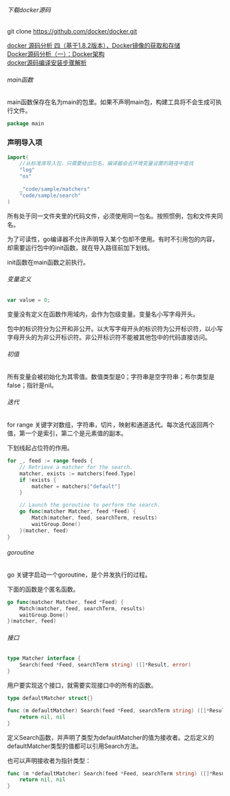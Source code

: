 ###### 下载docker源码
git clone https://github.com/docker/docker.git

[docker 源码分析 四（基于1.8.2版本），Docker镜像的获取和存储](https://www.cnblogs.com/yuhan-TB/p/5053370.html)  
[Docker源码分析（一）：Docker架构](http://www.infoq.com/cn/articles/docker-source-code-analysis-part1?utm_source=infoq&utm_campaign=user_page&utm_medium=link)  
[docker源码编译安装步骤解析](http://blog.csdn.net/wujianyongw4/article/details/70598722?locationNum=13&fps=1)


###### main函数
main函数保存在名为main的包里。如果不声明main包，构建工具将不会生成可执行文件。
```go
package main
```

### 声明导入项
```go
import(
    //从标准库导入包，只需要给出包名，编译器会去环境变量设置的路径中查找
    "log"
    "os"
    
    _"code/sample/matchers"
    "code/sample/search"
)
```

所有处于同一文件夹里的代码文件，必须使用同一包名。按照惯例，包和文件夹同名。

为了可读性，go编译器不允许声明导入某个包却不使用。有时不引用包的内容，却需要运行包中的init函数，就在导入路径前加下划线。

init函数在main函数之前执行。


###### 变量定义
```go
var value = 0;
```

变量没有定义在函数作用域内，会作为包级变量。变量名小写字母开头。

包中的标识符分为公开和非公开。以大写字母开头的标识符为公开标识符，以小写字母开头的为非公开标识符。非公开标识符不能被其他包中的代码直接访问。

###### 初值
所有变量会被初始化为其零值。数值类型是0；字符串是空字符串；布尔类型是false；指针是nil。

###### 迭代
for  range 关键字对数组，字符串，切片，映射和通道迭代。每次迭代返回两个值，第一个是索引，第二个是元素值的副本。

下划线起占位符的作用。

```go
for _, feed := range feeds {
	// Retrieve a matcher for the search.
	matcher, exists := matchers[feed.Type]
	if !exists {
		matcher = matchers["default"]
	}

	// Launch the goroutine to perform the search.
	go func(matcher Matcher, feed *Feed) {
		Match(matcher, feed, searchTerm, results)
		waitGroup.Done()
	}(matcher, feed)
}
```

###### goroutine
go 关键字启动一个goroutine，是个并发执行的过程。

下面的函数是个匿名函数。

```go
go func(matcher Matcher, feed *Feed) {
	Match(matcher, feed, searchTerm, results)
	waitGroup.Done()
}(matcher, feed)
```

###### 接口
```go
type Matcher interface {
	Search(feed *Feed, searchTerm string) ([]*Result, error)
}
```

用户要实现这个接口，就需要实现接口中的所有的函数。

```go
type defaultMatcher struct{}

func (m defaultMatcher) Search(feed *Feed, searchTerm string) ([]*Result, error) {
	return nil, nil
}
```

定义Search函数，并声明了类型为defaultMatcher的值为接收者。之后定义的defaultMatcher类型的值都可以引用Search方法。

也可以声明接收者为指针类型：

```go
func (m *defaultMatcher) Search(feed *Feed, searchTerm string) ([]*Result, error) {
	return nil, nil
}
```
